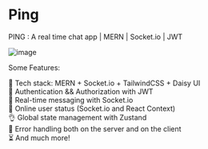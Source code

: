 # Ping
PING : A real time chat app  |  MERN | Socket.io | JWT

![image](https://github.com/danish101-sohail/Ping/assets/121930033/0a7f4383-e494-4753-811e-7d2f91a492f4)

Some Features:

🌟 Tech stack: MERN + Socket.io + TailwindCSS + Daisy UI<br>
🎃 Authentication && Authorization with JWT<br>
👾 Real-time messaging with Socket.io<br>
🚀 Online user status (Socket.io and React Context)<br>
👌 Global state management with Zustand<br>
🐞 Error handling both on the server and on the client<br>
⏳ And much more!
